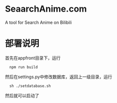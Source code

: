 # SeaarchAnime.com
A tool for Search Anime on Bilibili


# 部署说明

首先在appfront目录下，运行
```
  npm run build
```
然后在settings.py中修改数据库，返回上一级目录，运行
```
  sh ./setdatabase.sh
```
然后就可以启动了
